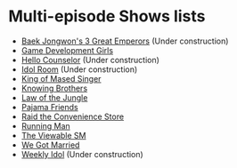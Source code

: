 # Multi-episode Shows lists

* [Baek Jongwon's 3 Great Emperors](./baek-jongwon-3-great-emperors.md) (Under construction)
* [Game Development Girls](./game-development-girls.md)
* [Hello Counselor](./hello-counselor.md) (Under construction)
* [Idol Room](./idol-room.md) (Under construction)
* [King of Mased Singer](./king-of-masked-singer.md)
* [Knowing Brothers](./knowing-brothers.md)
* [Law of the Jungle](./law-of-the-jungle.md)
* [Pajama Friends](./pajama-friends.md)
* [Raid the Convenience Store](./raid-the-convenience-store.md)
* [Running Man](./running-man.md)
* [The Viewable SM](./the-viewable-sm.md)
* [We Got Married](./wgm.md)
* [Weekly Idol](./weekly-idol.md) (Under construction)